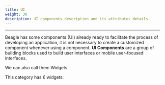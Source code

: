 ```yaml
---
title: UI
weight: 30
description: UI components description and its attributes details.
---
```


---

Beagle has some components \(UI\) already ready to facilitate the process of developing an application, it is not necessary to create a customized component whenever using a component. **UI Components** are a group of building blocks used to build user interfaces or mobile user-focused interfaces. 

We can also call them Widgets

This category has 6 widgets:
